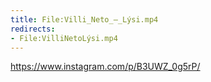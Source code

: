 ```yaml
---
title: File:Villi_Neto_–_Lýsi.mp4
redirects:
- File:VilliNetoLýsi.mp4
---
```


https://www.instagram.com/p/B3UWZ_0g5rP/

